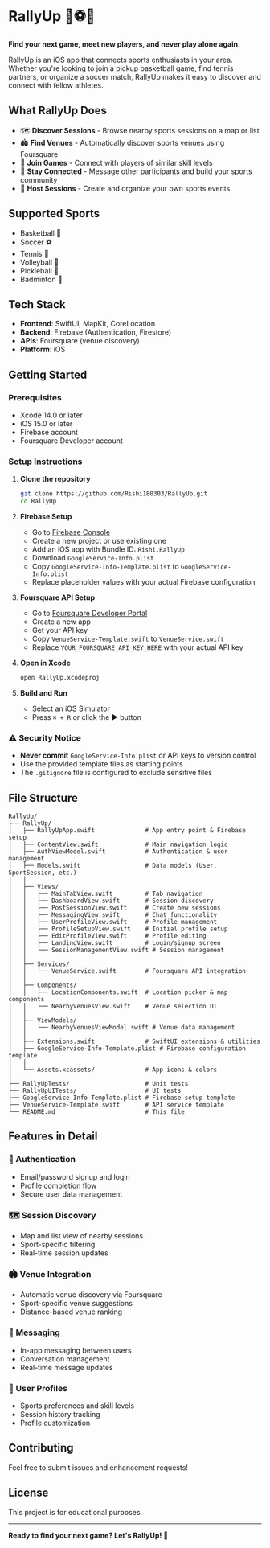 # RallyUp 🏀⚽🎾

**Find your next game, meet new players, and never play alone again.**

RallyUp is an iOS app that connects sports enthusiasts in your area. Whether you're looking to join a pickup basketball game, find tennis partners, or organize a soccer match, RallyUp makes it easy to discover and connect with fellow athletes.

## What RallyUp Does

- 🗺️ **Discover Sessions** - Browse nearby sports sessions on a map or list
- 🏟️ **Find Venues** - Automatically discover sports venues using Foursquare
- 👥 **Join Games** - Connect with players of similar skill levels
- 💬 **Stay Connected** - Message other participants and build your sports community
- 🎯 **Host Sessions** - Create and organize your own sports events

## Supported Sports

- Basketball 🏀
- Soccer ⚽
- Tennis 🎾
- Volleyball 🏐
- Pickleball 🏓
- Badminton 🏸

## Tech Stack

- **Frontend**: SwiftUI, MapKit, CoreLocation
- **Backend**: Firebase (Authentication, Firestore)
- **APIs**: Foursquare (venue discovery)
- **Platform**: iOS

## Getting Started

### Prerequisites
- Xcode 14.0 or later
- iOS 15.0 or later
- Firebase account
- Foursquare Developer account

### Setup Instructions

1. **Clone the repository**
   ```bash
   git clone https://github.com/Rishi180303/RallyUp.git
   cd RallyUp
   ```

2. **Firebase Setup**
   - Go to [Firebase Console](https://console.firebase.google.com/)
   - Create a new project or use existing one
   - Add an iOS app with Bundle ID: `Rishi.RallyUp`
   - Download `GoogleService-Info.plist`
   - Copy `GoogleService-Info-Template.plist` to `GoogleService-Info.plist`
   - Replace placeholder values with your actual Firebase configuration

3. **Foursquare API Setup**
   - Go to [Foursquare Developer Portal](https://developer.foursquare.com/)
   - Create a new app
   - Get your API key
   - Copy `VenueService-Template.swift` to `VenueService.swift`
   - Replace `YOUR_FOURSQUARE_API_KEY_HERE` with your actual API key

4. **Open in Xcode**
   ```bash
   open RallyUp.xcodeproj
   ```

5. **Build and Run**
   - Select an iOS Simulator
   - Press `⌘ + R` or click the ▶️ button

### ⚠️ Security Notice
- **Never commit** `GoogleService-Info.plist` or API keys to version control
- Use the provided template files as starting points
- The `.gitignore` file is configured to exclude sensitive files

## File Structure

```
RallyUp/
├── RallyUp/
│   ├── RallyUpApp.swift              # App entry point & Firebase setup
│   ├── ContentView.swift             # Main navigation logic
│   ├── AuthViewModel.swift           # Authentication & user management
│   ├── Models.swift                  # Data models (User, SportSession, etc.)
│   │
│   ├── Views/
│   │   ├── MainTabView.swift         # Tab navigation
│   │   ├── DashboardView.swift       # Session discovery
│   │   ├── PostSessionView.swift     # Create new sessions
│   │   ├── MessagingView.swift       # Chat functionality
│   │   ├── UserProfileView.swift     # Profile management
│   │   ├── ProfileSetupView.swift    # Initial profile setup
│   │   ├── EditProfileView.swift     # Profile editing
│   │   ├── LandingView.swift         # Login/signup screen
│   │   └── SessionManagementView.swift # Session management
│   │
│   ├── Services/
│   │   └── VenueService.swift        # Foursquare API integration
│   │
│   ├── Components/
│   │   ├── LocationComponents.swift  # Location picker & map components
│   │   └── NearbyVenuesView.swift    # Venue selection UI
│   │
│   ├── ViewModels/
│   │   └── NearbyVenuesViewModel.swift # Venue data management
│   │
│   ├── Extensions.swift              # SwiftUI extensions & utilities
│   ├── GoogleService-Info-Template.plist # Firebase configuration template
│   │
│   └── Assets.xcassets/              # App icons & colors
│
├── RallyUpTests/                     # Unit tests
├── RallyUpUITests/                   # UI tests
├── GoogleService-Info-Template.plist # Firebase setup template
├── VenueService-Template.swift       # API service template
└── README.md                         # This file
```

## Features in Detail

### 🔐 Authentication
- Email/password signup and login
- Profile completion flow
- Secure user data management

### 🗺️ Session Discovery
- Map and list view of nearby sessions
- Sport-specific filtering
- Real-time session updates

### 🏟️ Venue Integration
- Automatic venue discovery via Foursquare
- Sport-specific venue suggestions
- Distance-based venue ranking

### 💬 Messaging
- In-app messaging between users
- Conversation management
- Real-time message updates

### 👤 User Profiles
- Sports preferences and skill levels
- Session history tracking
- Profile customization

## Contributing

Feel free to submit issues and enhancement requests!

## License

This project is for educational purposes.

---

**Ready to find your next game? Let's RallyUp! 🚀**

